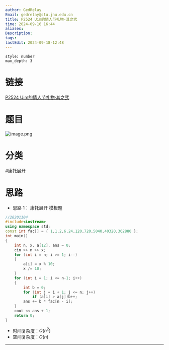```yaml
---
author: GedRelay
Email: gedrelay@stu.jnu.edu.cn
title: P2524 Uim的情人节礼物·其之弐
time: 2024-09-16 16:44
aliases: 
Description: 
tags: 
lastEdit: 2024-09-18-12:48
---
```


```toc
style: number
max_depth: 3
```

# 链接
[P2524 Uim的情人节礼物·其之弐](https://www.luogu.com.cn/problem/P2524) 

# 题目
![image.png](https://ged-pic-bed.oss-cn-guangzhou.aliyuncs.com/img/202409161645811.png)


# 分类
#康托展开 

# 思路
- 思路 1：
康托展开
模板题


```cpp
//20201104
#include<iostream>
using namespace std;
const int fac[] = { 1,1,2,6,24,120,720,5040,40320,362880 };
int main()
{
	int n, x, a[12], ans = 0;
	cin >> n >> x;
	for (int i = n; i >= 1; i--)
	{
		a[i] = x % 10;
		x /= 10;
	}
	for (int i = 1; i <= n-1; i++)
	{
		int b = 0;
		for (int j = i + 1; j <= n; j++)
			if (a[i] > a[j])b++;
		ans += b * fac[n - i];
	}
	cout << ans + 1;
	return 0;
}
```


- 时间复杂度：${O\left( n^{2}  \right)  }$ 
- 空间复杂度：${O\left( n \right)  }$ 


---

